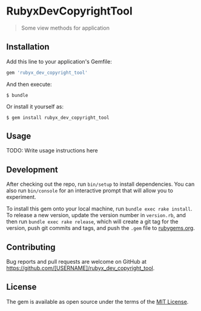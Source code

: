 # RubyxDevCopyrightTool

> Some view methods for application

## Installation

Add this line to your application's Gemfile:

```ruby
gem 'rubyx_dev_copyright_tool'
```

And then execute:

    $ bundle

Or install it yourself as:

    $ gem install rubyx_dev_copyright_tool

## Usage

TODO: Write usage instructions here

## Development

After checking out the repo, run `bin/setup` to install dependencies. You can also run `bin/console` for an interactive prompt that will allow you to experiment.

To install this gem onto your local machine, run `bundle exec rake install`. To release a new version, update the version number in `version.rb`, and then run `bundle exec rake release`, which will create a git tag for the version, push git commits and tags, and push the `.gem` file to [rubygems.org](https://rubygems.org).

## Contributing

Bug reports and pull requests are welcome on GitHub at https://github.com/[USERNAME]/rubyx_dev_copyright_tool.

## License

The gem is available as open source under the terms of the [MIT License](https://opensource.org/licenses/MIT).
